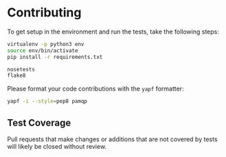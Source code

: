 # Contributing

To get setup in the environment and run the tests, take the following steps:

```bash
virtualenv -p python3 env
source env/bin/activate
pip install -r requirements.txt

nosetests
flake8
```

Please format your code contributions with the ``yapf`` formatter:

```bash
yapf -i --style=pep8 pamqp
```

## Test Coverage

Pull requests that make changes or additions that are not covered by tests
will likely be closed without review.

